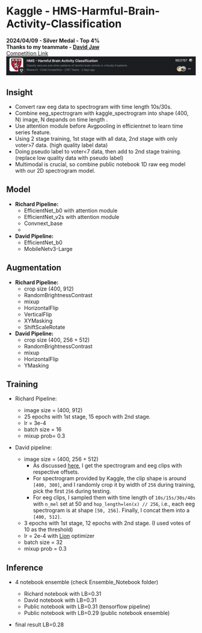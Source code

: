 # Kaggle - HMS-Harmful-Brain-Activity-Classification
**2024/04/09 - Silver Medal - Top 4%**  
**Thanks to my teammate - [David Jaw](https://github.com/davidjaw)**  
[Competition Link](https://www.kaggle.com/competitions/hms-harmful-brain-activity-classification)
![image](https://github.com/RichardLiu083/Kaggle-HMS-Harmful-Brain-Activity-Classification/blob/master/kaggle.PNG)

## Insight
- Convert raw eeg data to spectrogram with time length 10s/30s.
- Combine eeg_spectrogram with kaggle_spectrogram into shape (400, N) image, N depands on time length .
- Use attention module before Avgpooling in efficientnet to learn time series feature.
- Using 2 stage training, 1st stage with all data, 2nd stage with only voter>7 data. (high quality label data)
- Doing pseudo label to voter<7 data, then add to 2nd stage training. (replace low quality data with pseudo label)
- Multimodal is crucial, so combine public notebook 1D raw eeg model with our 2D spectrogram model.

## Model
- **Richard Pipeline:**
  - EfficientNet_b0 with attention module
  - EfficientNet_v2s with attention module
  - Convnext_base
  - 
- **David Pipeline:**
  - EfficientNet_b0
  - MobileNetv3-Large

## Augmentation
- **Richard Pipeline:**
  - crop size (400, 912)
  - RandomBrightnessContrast
  - mixup
  - HorizontalFlip
  - VerticalFlip
  - XYMasking
  - ShiftScaleRotate
- **David Pipeline:**
  - crop size (400, 256 + 512)
  - RandomBrightnessContrast
  - mixup
  - HorizontalFlip
  - YMasking

## Training
- Richard Pipeline:
  - image size = (400, 912)
  - 25 epochs with 1st stage, 15 epoch with 2nd stage.
  - lr = 3e-4
  - batch size = 16
  - mixup prob= 0.3

  
- David pipeline:
  - image size = (400, 256 + 512)
    - As discussed [here](https://www.kaggle.com/competitions/hms-harmful-brain-activity-classification/discussion/468010), I get the spectrogram and eeg clips with respective offsets. 
    - For spectrogram provided by Kaggle, the clip shape is around `[400, 300]`, and I randomly crop it by width of `256` during training, pick the first `256` during testing.
    - For eeg clips, I sampled them with time length of `10s/15s/30s/40s` with `n_mel` set at 50 and `hop_length=len(x) // 256`, i.e., each eeg spectrogram is at shape `[50, 256]`. Finally, I concat them into a `[400, 512]`.
  - 3 epochs with 1st stage, 12 epochs with 2nd stage. (I used votes of 10 as the threshold)
  - lr = 2e-4 with [Lion](https://github.com/lucidrains/lion-pytorch) optimizer
  - batch size = 32
  - mixup prob = 0.3

## Inference
- 4 notebook ensemble (check Ensemble_Notebook folder)
  - Richard notebook with LB=0.31  
  - David notebook with LB=0.31  
  - Public notebook with LB=0.31  (tensorflow pipeline)
  - Public notebook with LB=0.29  (public notebook ensemble)

- final result LB=0.28
